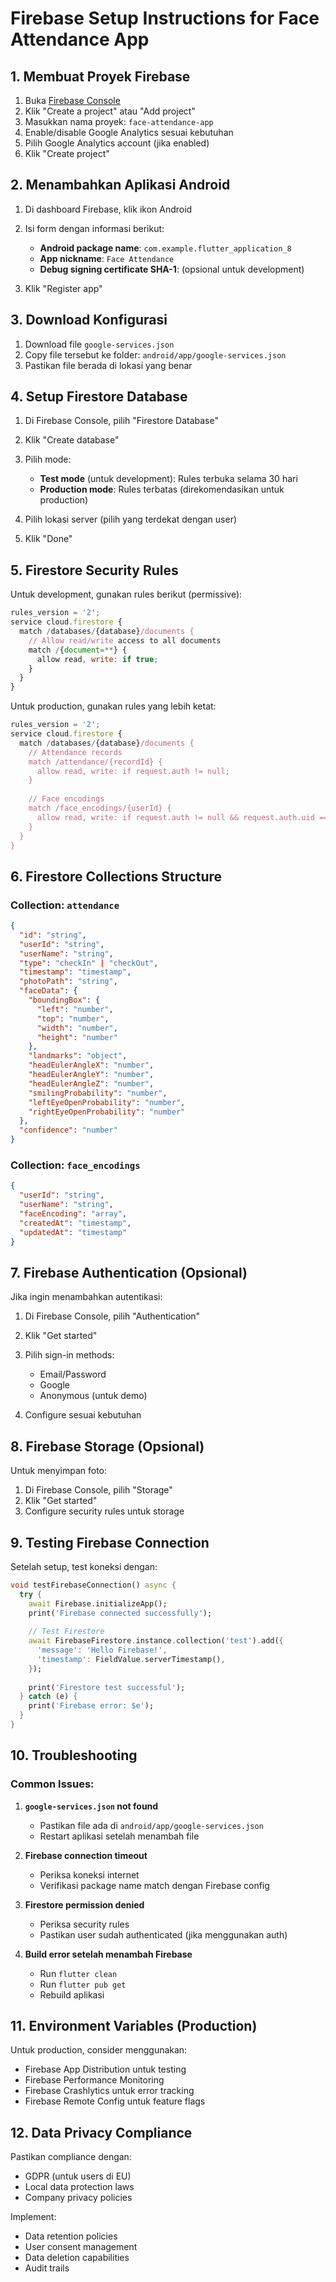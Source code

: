 # Firebase Setup Instructions for Face Attendance App

## 1. Membuat Proyek Firebase

1. Buka [Firebase Console](https://console.firebase.google.com/)
2. Klik "Create a project" atau "Add project"
3. Masukkan nama proyek: `face-attendance-app`
4. Enable/disable Google Analytics sesuai kebutuhan
5. Pilih Google Analytics account (jika enabled)
6. Klik "Create project"

## 2. Menambahkan Aplikasi Android

1. Di dashboard Firebase, klik ikon Android
2. Isi form dengan informasi berikut:
   - **Android package name**: `com.example.flutter_application_8`
   - **App nickname**: `Face Attendance`
   - **Debug signing certificate SHA-1**: (opsional untuk development)

3. Klik "Register app"

## 3. Download Konfigurasi

1. Download file `google-services.json`
2. Copy file tersebut ke folder: `android/app/google-services.json`
3. Pastikan file berada di lokasi yang benar

## 4. Setup Firestore Database

1. Di Firebase Console, pilih "Firestore Database"
2. Klik "Create database"
3. Pilih mode:
   - **Test mode** (untuk development): Rules terbuka selama 30 hari
   - **Production mode**: Rules terbatas (direkomendasikan untuk production)

4. Pilih lokasi server (pilih yang terdekat dengan user)
5. Klik "Done"

## 5. Firestore Security Rules

Untuk development, gunakan rules berikut (permissive):

```javascript
rules_version = '2';
service cloud.firestore {
  match /databases/{database}/documents {
    // Allow read/write access to all documents
    match /{document=**} {
      allow read, write: if true;
    }
  }
}
```

Untuk production, gunakan rules yang lebih ketat:

```javascript
rules_version = '2';
service cloud.firestore {
  match /databases/{database}/documents {
    // Attendance records
    match /attendance/{recordId} {
      allow read, write: if request.auth != null;
    }
    
    // Face encodings
    match /face_encodings/{userId} {
      allow read, write: if request.auth != null && request.auth.uid == userId;
    }
  }
}
```

## 6. Firestore Collections Structure

### Collection: `attendance`
```json
{
  "id": "string",
  "userId": "string", 
  "userName": "string",
  "type": "checkIn" | "checkOut",
  "timestamp": "timestamp",
  "photoPath": "string",
  "faceData": {
    "boundingBox": {
      "left": "number",
      "top": "number", 
      "width": "number",
      "height": "number"
    },
    "landmarks": "object",
    "headEulerAngleX": "number",
    "headEulerAngleY": "number",
    "headEulerAngleZ": "number",
    "smilingProbability": "number",
    "leftEyeOpenProbability": "number",
    "rightEyeOpenProbability": "number"
  },
  "confidence": "number"
}
```

### Collection: `face_encodings`
```json
{
  "userId": "string",
  "userName": "string", 
  "faceEncoding": "array",
  "createdAt": "timestamp",
  "updatedAt": "timestamp"
}
```

## 7. Firebase Authentication (Opsional)

Jika ingin menambahkan autentikasi:

1. Di Firebase Console, pilih "Authentication"
2. Klik "Get started"
3. Pilih sign-in methods:
   - Email/Password
   - Google
   - Anonymous (untuk demo)

4. Configure sesuai kebutuhan

## 8. Firebase Storage (Opsional)

Untuk menyimpan foto:

1. Di Firebase Console, pilih "Storage"
2. Klik "Get started"
3. Configure security rules untuk storage

## 9. Testing Firebase Connection

Setelah setup, test koneksi dengan:

```dart
void testFirebaseConnection() async {
  try {
    await Firebase.initializeApp();
    print('Firebase connected successfully');
    
    // Test Firestore
    await FirebaseFirestore.instance.collection('test').add({
      'message': 'Hello Firebase!',
      'timestamp': FieldValue.serverTimestamp(),
    });
    
    print('Firestore test successful');
  } catch (e) {
    print('Firebase error: $e');
  }
}
```

## 10. Troubleshooting

### Common Issues:

1. **`google-services.json` not found**
   - Pastikan file ada di `android/app/google-services.json`
   - Restart aplikasi setelah menambah file

2. **Firebase connection timeout**
   - Periksa koneksi internet
   - Verifikasi package name match dengan Firebase config

3. **Firestore permission denied**
   - Periksa security rules
   - Pastikan user sudah authenticated (jika menggunakan auth)

4. **Build error setelah menambah Firebase**
   - Run `flutter clean`
   - Run `flutter pub get`
   - Rebuild aplikasi

## 11. Environment Variables (Production)

Untuk production, consider menggunakan:

- Firebase App Distribution untuk testing
- Firebase Performance Monitoring
- Firebase Crashlytics untuk error tracking
- Firebase Remote Config untuk feature flags

## 12. Data Privacy Compliance

Pastikan compliance dengan:
- GDPR (untuk users di EU)
- Local data protection laws
- Company privacy policies

Implement:
- Data retention policies
- User consent management
- Data deletion capabilities
- Audit trails
